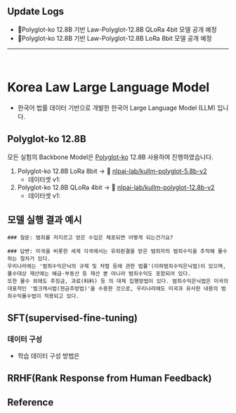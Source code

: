 

## Update Logs
- 🤗Polyglot-ko 12.8B 기반 Law-Polyglot-12.8B QLoRa 4bit 모델 공개 예정
- 🤗Polyglot-ko 12.8B 기반 Law-Polyglot-12.8B LoRa 8bit 모델 공개 예정

---
<br>

# Korea Law Large Language Model

- 한국어 법률 데이터 기반으로 개발한 한국어 Large Language Model (LLM) 입니다.

## Polyglot-ko 12.8B

모든 실험의 Backbone Model은 [Polyglot-ko](https://github.com/EleutherAI/polyglot) 12.8B 사용하여 진행하였습니다.

1. Polyglot-ko 12.8B LoRa 8bit -> 🤗 [nlpai-lab/kullm-polyglot-5.8b-v2](https://huggingface.co/nlpai-lab/kullm-polyglot-5.8b-v2)
    - 데이터셋 v1:
2. Polyglot-ko 12.8B QLoRa 4bit -> 🤗 [nlpai-lab/kullm-polyglot-12.8b-v2](https://huggingface.co/nlpai-lab/kullm-polyglot-12.8b-v2)
    - 데이터셋 v1:


## 모델 실행 결과 예시

```
### 질문: 범죄를 저지르고 얻은 수입은 체포되면 어떻게 되는건가요?

### 답변: 미국을 비롯한 세계 각국에서는 유죄판결을 받은 범죄자의 범죄수익을 추적해 몰수하는 절차가 있다. 
우리나라에는 '범죄수익은닉의 규제 및 처벌 등에 관한 법률'(이하범죄수익은닉법)이 있으며, 몰수대상 재산에는 예금·부동산 등 재산 뿐 아니라 범죄수익도 포함되어 있다. 
또한 몰수 외에도 추징금, 과료(科料) 등 의 대체 집행방법이 있다. 범죄수익은닉법은 미국의 대표적인 '벌크캐시법(현금추방법)'을 수용한 것으로, 우리나라에도 미국과 유사한 내용의 범죄수익몰수법이 적용되고 있다.

```

## SFT(supervised-fine-tuning)

### 데이터 구성

- 학습 데이터 구성 방법은 


## RRHF(Rank Response from Human Feedback)

## Reference